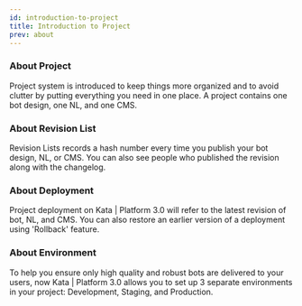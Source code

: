 ```yaml
---
id: introduction-to-project
title: Introduction to Project
prev: about
---
```


### About Project

Project system is introduced to keep things more organized and to avoid clutter by putting everything you need in one place. A project contains one bot design, one NL, and one CMS.

### About Revision List

Revision Lists records a hash number every time you publish your bot design, NL, or CMS. You can also see people who published the revision along with the changelog.

### About Deployment

Project deployment on Kata | Platform 3.0 will refer to the latest revision of bot, NL, and CMS. You can also restore an earlier version of a deployment using 'Rollback' feature.

### About Environment

To help you ensure only high quality and robust bots are delivered to your users, now Kata | Platform 3.0 allows you to set up 3 separate environments in your project: Development, Staging, and Production.
